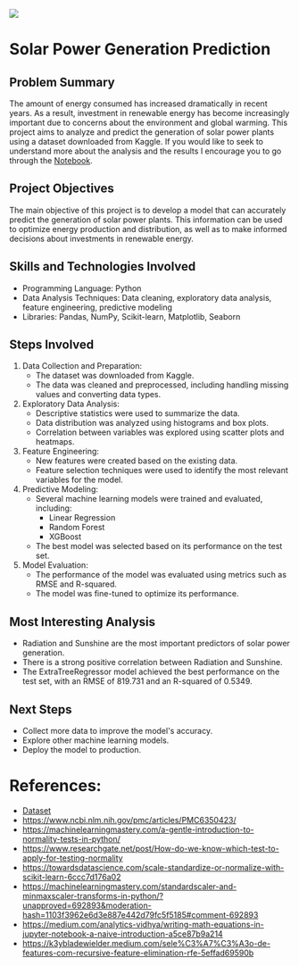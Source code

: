 ![](https://www.cronicanorte.es/wp-content/uploads/2017/01/energia-solar-espa%C3%B1a-1024-768x432.jpg)

# Solar Power Generation Prediction

## Problem Summary

The amount of energy consumed has increased dramatically in recent years. As a result, investment in renewable energy has become increasingly important due to concerns about the environment and global warming. This project aims to analyze and predict the generation of solar power plants using a dataset downloaded from Kaggle. If you would like to seek to understand more about the analysis and the results I encourage you to go through the [Notebook](https://github.com/caiosoter/DS-Projects/blob/main/Solar_Power_Generation_Prediction/Solar_Power_Prediction.ipynb).

## Project Objectives

The main objective of this project is to develop a model that can accurately predict the generation of solar power plants. This information can be used to optimize energy production and distribution, as well as to make informed decisions about investments in renewable energy.

## Skills and Technologies Involved

* Programming Language: Python
* Data Analysis Techniques: Data cleaning, exploratory data analysis, feature engineering, predictive modeling
* Libraries: Pandas, NumPy, Scikit-learn, Matplotlib, Seaborn

## Steps Involved

1. Data Collection and Preparation:
    * The dataset was downloaded from Kaggle.
    * The data was cleaned and preprocessed, including handling missing values and converting data types.
2. Exploratory Data Analysis:
    * Descriptive statistics were used to summarize the data.
    * Data distribution was analyzed using histograms and box plots.
    * Correlation between variables was explored using scatter plots and heatmaps.
3. Feature Engineering:
    * New features were created based on the existing data.
    * Feature selection techniques were used to identify the most relevant variables for the model.
4. Predictive Modeling:
    * Several machine learning models were trained and evaluated, including:
        * Linear Regression
        * Random Forest
        * XGBoost
    * The best model was selected based on its performance on the test set.
5. Model Evaluation:
    * The performance of the model was evaluated using metrics such as RMSE and R-squared.
    * The model was fine-tuned to optimize its performance.

## Most Interesting Analysis

* Radiation and Sunshine are the most important predictors of solar power generation.
* There is a strong positive correlation between Radiation and Sunshine.
* The ExtraTreeRegressor model achieved the best performance on the test set, with an RMSE of 819.731 and an R-squared of 0.5349.

## Next Steps

* Collect more data to improve the model's accuracy.
* Explore other machine learning models.
* Deploy the model to production.

# References:
* [Dataset](https://www.kaggle.com/datasets/pythonafroz/solar-powe-generation-data)
* https://www.ncbi.nlm.nih.gov/pmc/articles/PMC6350423/
* https://machinelearningmastery.com/a-gentle-introduction-to-normality-tests-in-python/
* https://www.researchgate.net/post/How-do-we-know-which-test-to-apply-for-testing-normality
* https://towardsdatascience.com/scale-standardize-or-normalize-with-scikit-learn-6ccc7d176a02
* https://machinelearningmastery.com/standardscaler-and-minmaxscaler-transforms-in-python/?unapproved=692893&moderation-hash=1103f3962e6d3e887e442d79fc5f5185#comment-692893
* https://medium.com/analytics-vidhya/writing-math-equations-in-jupyter-notebook-a-naive-introduction-a5ce87b9a214
* https://k3ybladewielder.medium.com/sele%C3%A7%C3%A3o-de-features-com-recursive-feature-elimination-rfe-5effad69590b
